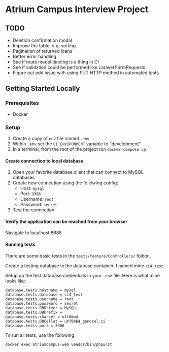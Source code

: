# Atrium Campus Interview Project

## TODO
- Deletion confirmation modal
- Improve the table, e.g. sorting
- Pagination of returned loans
- Better error handling
- See if route model binding is a thing in CI
- See if validation could be performed like Laravel FormRequests
- Figure out odd issue with using PUT HTTP method in automated tests

## Getting Started Locally
### Prerequisites
- Docker
### Setup
1. Create a copy of `env` file named `.env`
2. Within `.env` set the `CI_ENVIRONMENT` variable to "development"
3. In a terminal, from the root of the project run `docker-compose up`
#### Create connection to local database
1. Open your favorite database client that can connect to MySQL databases
2. Create new connection using the following config:
   - Host: `mysql`
   - Port: `3306`
   - Username: `root`
   - Password: `secret`
3. Test the connection
#### Verify the application can be reached from your browser
Navigate to localhost:8888

#### Running tests
There are some basic tests in the `tests/feature/Controllers/` folder.

Create a testing database in the database container. I named mine `ci4_test`.

Setup up the test database credentials in your `.env` file. Here is what mine looks like:
```
database.tests.hostname = mysql
database.tests.database = ci4_test
database.tests.username = root
database.tests.password = secret
database.tests.DBDriver = MySQLi
database.tests.DBPrefix =
database.tests.charset = utf8mb4
database.tests.DBCollat = utf8mb4_general_ci
database.tests.port = 3306
```

To run all tests, use the following:
```sh
docker exec atriumcampus-web vendor/bin/phpunit
```
